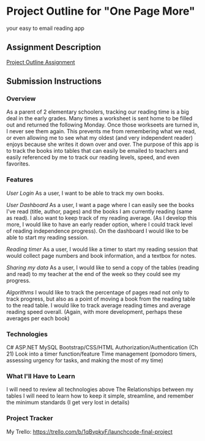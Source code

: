 # Project Outline for "One Page More"
your easy to email reading app

## Assignment Description
[Project Outline Assignment](https://education.launchcode.org/liftoff/modules/assignments/project-outline)

## Submission Instructions

### Overview
As a parent of 2 elementary schoolers, tracking our reading time is a big deal in the early grades.  Many times a worksheet is sent home to be filled out and returned the following Monday.  Once those workseets are turned in, I never see them again.  This prevents me from remembering what we read, or even allowing me to see what my oldest (and very independent reader) enjoys because she writes it down over and over.  The purpose of this app is to track the books into tables that can easily be emailed to teachers and easily referenced by me to track our reading levels, speed, and even favorites.  

### Features
_User Login_ As a user, I want to be able to track my own books.  

_User Dashboard_ As a user, I want a page where I can easily see the books I've read (title, author, pages) and the books I am currently reading (same as read).  I also want to keep track of my reading average.  (As I develop this more, I would like to have an early reader option, where I could track level of reading independence progress).  On the dashboard I would like to be able to start my reading session.

_Reading timer_  As a user, I would like a timer to start my reading session that would collect page numbers and book information, and a textbox for notes.  

_Sharing my data_ As a user, I would like to send a copy of the tables (reading and read) to my teacher at the end of the week so they could see my progress.

_Algorithms_  I would like to track the percentage of pages read not only to track progress, but also as a point of moving a book from the reading table to the read table.  I would like to track average reading times and average reading speed overall.  (Again, with more development, perhaps these averages per each book)

### Technologies
C#
ASP.NET
MySQL
Bootstrap/CSS/HTML
Authorization/Authentication (Ch 21)
Look into a timer function/feature
Time management (pomodoro timers, assessing urgency for tasks, and making the most of my time)


### What I'll Have to Learn
I will need to review all technologies above
The Relationships between my tables
I will need to learn how to keep it simple, streamline, and remember the minimum standards (I get very lost in details)

### Project Tracker
My Trello:  https://trello.com/b/1qBvpkyF/launchcode-final-project
